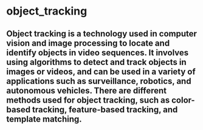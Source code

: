 # object_tracking

## Object tracking is a technology used in computer vision and image processing to locate and identify objects in video sequences. It involves using algorithms to detect and track objects in images or videos, and can be used in a variety of applications such as surveillance, robotics, and autonomous vehicles. There are different methods used for object tracking, such as color-based tracking, feature-based tracking, and template matching. 
